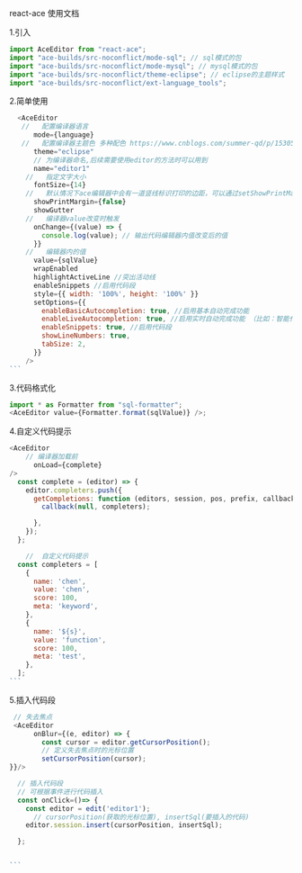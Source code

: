 react-ace 使用文档

1.引入

```javascript {.line-numbers}
import AceEditor from "react-ace";
import "ace-builds/src-noconflict/mode-sql"; // sql模式的包
import "ace-builds/src-noconflict/mode-mysql"; // mysql模式的包
import "ace-builds/src-noconflict/theme-eclipse"; // eclipse的主题样式
import "ace-builds/src-noconflict/ext-language_tools";
```

2.简单使用

````javascript {.line-numbers}
  <AceEditor
   //   配置编译器语言
      mode={language}
   //   配置编译器主题色 多种配色 https://www.cnblogs.com/summer-qd/p/15305746.html
      theme="eclipse"
      // 为编译器命名,后续需要使用editor的方法时可以用到
      name="editor1"
    //   指定文字大小
      fontSize={14}
    //   默认情况下ace编辑器中会有一道竖线标识打印的边距，可以通过setShowPrintMargin来控制其是否显示
      showPrintMargin={false}
      showGutter
    //   编译器value改变时触发
      onChange={(value) => {
        console.log(value); // 输出代码编辑器内值改变后的值
      }}
    //   编辑器内的值
      value={sqlValue}
      wrapEnabled
      highlightActiveLine //突出活动线
      enableSnippets //启用代码段
      style={{ width: '100%', height: '100%' }}
      setOptions={{
        enableBasicAutocompletion: true, //启用基本自动完成功能
        enableLiveAutocompletion: true, //启用实时自动完成功能 （比如：智能代码提示）
        enableSnippets: true, //启用代码段
        showLineNumbers: true,
        tabSize: 2,
      }}
    />
```
````

3.代码格式化

<!-- sql格式化 -->

```javascript {.line-numbers}
import * as Formatter from "sql-formatter";
<AceEditor value={Formatter.format(sqlValue)} />;
```

4.自定义代码提示

````javascript {.line-numbers}
<AceEditor
    // 编译器加载前
      onLoad={complete}
/>
  const complete = (editor) => {
    editor.completers.push({
      getCompletions: function (editors, session, pos, prefix, callback) {
        callback(null, completers);

      },
    });
  };

    //  自定义代码提示
  const completers = [
    {
      name: 'chen',
      value: 'chen',
      score: 100,
      meta: 'keyword',
    },
    {
      name: '${s}',
      value: 'function',
      score: 100,
      meta: 'test',
    },
  ];
```
````

5.插入代码段

````javascript {.line-numbers}
 // 失去焦点
 <AceEditor
      onBlur={(e, editor) => {
        const cursor = editor.getCursorPosition();
        // 定义失去焦点时的光标位置
        setCursorPosition(cursor);
}}/>

  // 插入代码段
  // 可根据事件进行代码插入
  const onClick=()=> {
    const editor = edit('editor1');
      // cursorPosition(获取的光标位置), insertSql(要插入的代码)
    editor.session.insert(cursorPosition, insertSql);

  };


```
````
